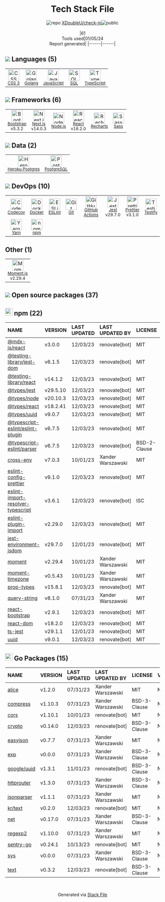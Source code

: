 <!--
&lt;--- Readme.md Snippet without images Start ---&gt;
## Tech Stack
XDoubleU/check-in is built on the following main stack:

- [Jest](http://facebook.github.io/jest/) – Javascript Testing Framework
- [Golang](http://golang.org/) – Languages
- [Node.js](http://nodejs.org/) – Frameworks (Full Stack)
- [React](https://reactjs.org/) – Javascript UI Libraries
- [PostgreSQL](http://www.postgresql.org/) – Databases
- [Bootstrap](http://getbootstrap.com/) – Front-End Frameworks
- [Sass](http://sass-lang.com/) – CSS Pre-processors / Extensions
- [JavaScript](https://developer.mozilla.org/en-US/docs/Web/JavaScript) – Languages
- [TypeScript](http://www.typescriptlang.org) – Languages
- [SQL](https://en.wikipedia.org/wiki/SQL) – Languages
- [Heroku Postgres](https://www.heroku.com/postgres) – PostgreSQL as a Service
- [Codecov](https://codecov.io/) – Code Coverage
- [ESLint](http://eslint.org/) – Code Review
- [Moment.js](http://momentjs.com/) – Javascript Utilities & Libraries
- [Recharts](http://recharts.org/) – Charting Libraries
- [Yarn](https://yarnpkg.com/) – Front End Package Manager
- [Next.js](https://nextjs.org/) – Frameworks (Full Stack)
- [Prettier](https://prettier.io/) – Code Review
- [Testify](https://github.com/stretchr/testify) – Go Testing
- [GitHub Actions](https://github.com/features/actions) – Continuous Integration
- [Docker](https://www.docker.com/) – Virtual Machine Platforms & Containers

Full tech stack [here](/techstack.md)

&lt;--- Readme.md Snippet without images End ---&gt;

&lt;--- Readme.md Snippet with images Start ---&gt;
## Tech Stack
XDoubleU/check-in is built on the following main stack:

- <img width='25' height='25' src='https://img.stackshare.io/service/830/jest.png' alt='Jest'/> [Jest](http://facebook.github.io/jest/) – Javascript Testing Framework
- <img width='25' height='25' src='https://img.stackshare.io/service/1005/O6AczwfV_400x400.png' alt='Golang'/> [Golang](http://golang.org/) – Languages
- <img width='25' height='25' src='https://img.stackshare.io/service/1011/n1JRsFeB_400x400.png' alt='Node.js'/> [Node.js](http://nodejs.org/) – Frameworks (Full Stack)
- <img width='25' height='25' src='https://img.stackshare.io/service/1020/OYIaJ1KK.png' alt='React'/> [React](https://reactjs.org/) – Javascript UI Libraries
- <img width='25' height='25' src='https://img.stackshare.io/service/1028/ASOhU5xJ.png' alt='PostgreSQL'/> [PostgreSQL](http://www.postgresql.org/) – Databases
- <img width='25' height='25' src='https://img.stackshare.io/service/1101/C9QJ7V3X.png' alt='Bootstrap'/> [Bootstrap](http://getbootstrap.com/) – Front-End Frameworks
- <img width='25' height='25' src='https://img.stackshare.io/service/1171/jCR2zNJV.png' alt='Sass'/> [Sass](http://sass-lang.com/) – CSS Pre-processors / Extensions
- <img width='25' height='25' src='https://img.stackshare.io/service/1209/javascript.jpeg' alt='JavaScript'/> [JavaScript](https://developer.mozilla.org/en-US/docs/Web/JavaScript) – Languages
- <img width='25' height='25' src='https://img.stackshare.io/service/1612/bynNY5dJ.jpg' alt='TypeScript'/> [TypeScript](http://www.typescriptlang.org) – Languages
- <img width='25' height='25' src='https://img.stackshare.io/service/2271/default_068d33483bba6b81ee13fbd4dc7aab9780896a54.png' alt='SQL'/> [SQL](https://en.wikipedia.org/wiki/SQL) – Languages
- <img width='25' height='25' src='https://img.stackshare.io/service/2516/original.png' alt='Heroku Postgres'/> [Heroku Postgres](https://www.heroku.com/postgres) – PostgreSQL as a Service
- <img width='25' height='25' src='https://img.stackshare.io/service/2673/Codecov_Mark_Circle_Pink.png' alt='Codecov'/> [Codecov](https://codecov.io/) – Code Coverage
- <img width='25' height='25' src='https://img.stackshare.io/service/3337/Q4L7Jncy.jpg' alt='ESLint'/> [ESLint](http://eslint.org/) – Code Review
- <img width='25' height='25' src='https://img.stackshare.io/service/3643/Xrtdc94q_400x400.png' alt='Moment.js'/> [Moment.js](http://momentjs.com/) – Javascript Utilities & Libraries
- <img width='25' height='25' src='https://img.stackshare.io/service/5608/13690587.png' alt='Recharts'/> [Recharts](http://recharts.org/) – Charting Libraries
- <img width='25' height='25' src='https://img.stackshare.io/service/5848/44mC-kJ3.jpg' alt='Yarn'/> [Yarn](https://yarnpkg.com/) – Front End Package Manager
- <img width='25' height='25' src='https://img.stackshare.io/service/5936/nextjs.png' alt='Next.js'/> [Next.js](https://nextjs.org/) – Frameworks (Full Stack)
- <img width='25' height='25' src='https://img.stackshare.io/service/7035/default_66f265943abed56bcdbfca1c866a4261b1fbb063.jpg' alt='Prettier'/> [Prettier](https://prettier.io/) – Code Review
- <img width='25' height='25' src='https://img.stackshare.io/service/8695/stretchr.png' alt='Testify'/> [Testify](https://github.com/stretchr/testify) – Go Testing
- <img width='25' height='25' src='https://img.stackshare.io/service/11563/actions.png' alt='GitHub Actions'/> [GitHub Actions](https://github.com/features/actions) – Continuous Integration
- <img width='25' height='25' src='https://img.stackshare.io/service/586/n4u37v9t_400x400.png' alt='Docker'/> [Docker](https://www.docker.com/) – Virtual Machine Platforms & Containers

Full tech stack [here](/techstack.md)

&lt;--- Readme.md Snippet with images End ---&gt;
-->
<div align="center">

# Tech Stack File
![](https://img.stackshare.io/repo.svg "repo") [XDoubleU/check-in](https://github.com/XDoubleU/check-in)![](https://img.stackshare.io/public_badge.svg "public")
<br/><br/>
|61<br/>Tools used|01/05/24 <br/>Report generated|
|------|------|
</div>

## <img src='https://img.stackshare.io/languages.svg'/> Languages (5)
<table><tr>
  <td align='center'>
  <img width='36' height='36' src='https://img.stackshare.io/service/6727/css.png' alt='CSS 3'>
  <br>
  <sub><a href="https://developer.mozilla.org/en-US/docs/Web/CSS/CSS3">CSS 3</a></sub>
  <br>
  <sub></sub>
</td>

<td align='center'>
  <img width='36' height='36' src='https://img.stackshare.io/service/1005/O6AczwfV_400x400.png' alt='Golang'>
  <br>
  <sub><a href="http://golang.org/">Golang</a></sub>
  <br>
  <sub></sub>
</td>

<td align='center'>
  <img width='36' height='36' src='https://img.stackshare.io/service/1209/javascript.jpeg' alt='JavaScript'>
  <br>
  <sub><a href="https://developer.mozilla.org/en-US/docs/Web/JavaScript">JavaScript</a></sub>
  <br>
  <sub></sub>
</td>

<td align='center'>
  <img width='36' height='36' src='https://img.stackshare.io/service/2271/default_068d33483bba6b81ee13fbd4dc7aab9780896a54.png' alt='SQL'>
  <br>
  <sub><a href="https://en.wikipedia.org/wiki/SQL">SQL</a></sub>
  <br>
  <sub></sub>
</td>

<td align='center'>
  <img width='36' height='36' src='https://img.stackshare.io/service/1612/bynNY5dJ.jpg' alt='TypeScript'>
  <br>
  <sub><a href="http://www.typescriptlang.org">TypeScript</a></sub>
  <br>
  <sub></sub>
</td>

</tr>
</table>

## <img src='https://img.stackshare.io/frameworks.svg'/> Frameworks (6)
<table><tr>
  <td align='center'>
  <img width='36' height='36' src='https://img.stackshare.io/service/1101/C9QJ7V3X.png' alt='Bootstrap'>
  <br>
  <sub><a href="http://getbootstrap.com/">Bootstrap</a></sub>
  <br>
  <sub>v5.3.2</sub>
</td>

<td align='center'>
  <img width='36' height='36' src='https://img.stackshare.io/service/5936/nextjs.png' alt='Next.js'>
  <br>
  <sub><a href="https://nextjs.org/">Next.js</a></sub>
  <br>
  <sub>v14.0.3</sub>
</td>

<td align='center'>
  <img width='36' height='36' src='https://img.stackshare.io/service/1011/n1JRsFeB_400x400.png' alt='Node.js'>
  <br>
  <sub><a href="http://nodejs.org/">Node.js</a></sub>
  <br>
  <sub></sub>
</td>

<td align='center'>
  <img width='36' height='36' src='https://img.stackshare.io/service/1020/OYIaJ1KK.png' alt='React'>
  <br>
  <sub><a href="https://reactjs.org/">React</a></sub>
  <br>
  <sub>v18.2.0</sub>
</td>

<td align='center'>
  <img width='36' height='36' src='https://img.stackshare.io/service/5608/13690587.png' alt='Recharts'>
  <br>
  <sub><a href="http://recharts.org/">Recharts</a></sub>
  <br>
  <sub></sub>
</td>

<td align='center'>
  <img width='36' height='36' src='https://img.stackshare.io/service/1171/jCR2zNJV.png' alt='Sass'>
  <br>
  <sub><a href="http://sass-lang.com/">Sass</a></sub>
  <br>
  <sub></sub>
</td>

</tr>
</table>

## <img src='https://img.stackshare.io/databases.svg'/> Data (2)
<table><tr>
  <td align='center'>
  <img width='36' height='36' src='https://img.stackshare.io/service/2516/original.png' alt='Heroku Postgres'>
  <br>
  <sub><a href="https://www.heroku.com/postgres">Heroku Postgres</a></sub>
  <br>
  <sub></sub>
</td>

<td align='center'>
  <img width='36' height='36' src='https://img.stackshare.io/service/1028/ASOhU5xJ.png' alt='PostgreSQL'>
  <br>
  <sub><a href="http://www.postgresql.org/">PostgreSQL</a></sub>
  <br>
  <sub></sub>
</td>

</tr>
</table>

## <img src='https://img.stackshare.io/devops.svg'/> DevOps (10)
<table><tr>
  <td align='center'>
  <img width='36' height='36' src='https://img.stackshare.io/service/2673/Codecov_Mark_Circle_Pink.png' alt='Codecov'>
  <br>
  <sub><a href="https://codecov.io/">Codecov</a></sub>
  <br>
  <sub></sub>
</td>

<td align='center'>
  <img width='36' height='36' src='https://img.stackshare.io/service/586/n4u37v9t_400x400.png' alt='Docker'>
  <br>
  <sub><a href="https://www.docker.com/">Docker</a></sub>
  <br>
  <sub></sub>
</td>

<td align='center'>
  <img width='36' height='36' src='https://img.stackshare.io/service/3337/Q4L7Jncy.jpg' alt='ESLint'>
  <br>
  <sub><a href="http://eslint.org/">ESLint</a></sub>
  <br>
  <sub></sub>
</td>

<td align='center'>
  <img width='36' height='36' src='https://img.stackshare.io/service/1046/git.png' alt='Git'>
  <br>
  <sub><a href="http://git-scm.com/">Git</a></sub>
  <br>
  <sub></sub>
</td>

<td align='center'>
  <img width='36' height='36' src='https://img.stackshare.io/service/11563/actions.png' alt='GitHub Actions'>
  <br>
  <sub><a href="https://github.com/features/actions">GitHub Actions</a></sub>
  <br>
  <sub></sub>
</td>

<td align='center'>
  <img width='36' height='36' src='https://img.stackshare.io/service/830/jest.png' alt='Jest'>
  <br>
  <sub><a href="http://facebook.github.io/jest/">Jest</a></sub>
  <br>
  <sub>v29.7.0</sub>
</td>

<td align='center'>
  <img width='36' height='36' src='https://img.stackshare.io/service/7035/default_66f265943abed56bcdbfca1c866a4261b1fbb063.jpg' alt='Prettier'>
  <br>
  <sub><a href="https://prettier.io/">Prettier</a></sub>
  <br>
  <sub>v3.1.0</sub>
</td>

<td align='center'>
  <img width='36' height='36' src='https://img.stackshare.io/service/8695/stretchr.png' alt='Testify'>
  <br>
  <sub><a href="https://github.com/stretchr/testify">Testify</a></sub>
  <br>
  <sub></sub>
</td>

</tr>
<tr>
  <td align='center'>
  <img width='36' height='36' src='https://img.stackshare.io/service/5848/44mC-kJ3.jpg' alt='Yarn'>
  <br>
  <sub><a href="https://yarnpkg.com/">Yarn</a></sub>
  <br>
  <sub></sub>
</td>

<td align='center'>
  <img width='36' height='36' src='https://img.stackshare.io/service/1120/lejvzrnlpb308aftn31u.png' alt='npm'>
  <br>
  <sub><a href="https://www.npmjs.com/">npm</a></sub>
  <br>
  <sub></sub>
</td>

</tr>
</table>

## Other (1)
<table><tr>
  <td align='center'>
  <img width='36' height='36' src='https://img.stackshare.io/service/3643/Xrtdc94q_400x400.png' alt='Moment.js'>
  <br>
  <sub><a href="http://momentjs.com/">Moment.js</a></sub>
  <br>
  <sub>v2.29.4</sub>
</td>

</tr>
</table>


## <img src='https://img.stackshare.io/group.svg' /> Open source packages (37)</h2>

## <img width='24' height='24' src='https://img.stackshare.io/service/1120/lejvzrnlpb308aftn31u.png'/> npm (22)

|NAME|VERSION|LAST UPDATED|LAST UPDATED BY|LICENSE|VULNERABILITIES|
|:------|:------|:------|:------|:------|:------|
|[@mdx-js/react](https://www.npmjs.com/@mdx-js/react)|v3.0.0|12/03/23|renovate[bot] |MIT|N/A|
|[@testing-library/jest-dom](https://www.npmjs.com/@testing-library/jest-dom)|v6.1.5|12/03/23|renovate[bot] |MIT|N/A|
|[@testing-library/react](https://www.npmjs.com/@testing-library/react)|v14.1.2|12/03/23|renovate[bot] |MIT|N/A|
|[@types/jest](https://www.npmjs.com/@types/jest)|v29.5.10|12/03/23|renovate[bot] |MIT|N/A|
|[@types/node](https://www.npmjs.com/@types/node)|v20.10.3|12/03/23|renovate[bot] |MIT|N/A|
|[@types/react](https://www.npmjs.com/@types/react)|v18.2.41|12/03/23|renovate[bot] |MIT|N/A|
|[@types/uuid](https://www.npmjs.com/@types/uuid)|v9.0.7|12/03/23|renovate[bot] |MIT|N/A|
|[@typescript-eslint/eslint-plugin](https://www.npmjs.com/@typescript-eslint/eslint-plugin)|v6.7.5|12/03/23|renovate[bot] |MIT|N/A|
|[@typescript-eslint/parser](https://www.npmjs.com/@typescript-eslint/parser)|v6.7.5|12/03/23|renovate[bot] |BSD-2-Clause|N/A|
|[cross-env](https://www.npmjs.com/cross-env)|v7.0.3|10/01/23|Xander Warszawski |MIT|N/A|
|[eslint-config-prettier](https://www.npmjs.com/eslint-config-prettier)|v9.1.0|12/03/23|renovate[bot] |MIT|N/A|
|[eslint-import-resolver-typescript](https://www.npmjs.com/eslint-import-resolver-typescript)|v3.6.1|12/03/23|renovate[bot] |ISC|N/A|
|[eslint-plugin-import](https://www.npmjs.com/eslint-plugin-import)|v2.29.0|12/03/23|renovate[bot] |MIT|N/A|
|[jest-environment-jsdom](https://www.npmjs.com/jest-environment-jsdom)|v29.7.0|12/01/23|renovate[bot] |MIT|N/A|
|[moment](https://www.npmjs.com/moment)|v2.29.4|10/01/23|Xander Warszawski |MIT|N/A|
|[moment-timezone](https://www.npmjs.com/moment-timezone)|v0.5.43|10/01/23|Xander Warszawski |MIT|N/A|
|[prop-types](https://www.npmjs.com/prop-types)|v15.8.1|12/03/23|renovate[bot] |MIT|N/A|
|[query-string](https://www.npmjs.com/query-string)|v8.1.0|07/31/23|Xander Warszawski |MIT|N/A|
|[react-bootstrap](https://www.npmjs.com/react-bootstrap)|v2.9.1|12/03/23|renovate[bot] |MIT|N/A|
|[react-dom](https://www.npmjs.com/react-dom)|v18.2.0|12/03/23|renovate[bot] |MIT|N/A|
|[ts-jest](https://www.npmjs.com/ts-jest)|v29.1.1|12/01/23|renovate[bot] |MIT|N/A|
|[uuid](https://www.npmjs.com/uuid)|v9.0.1|12/03/23|renovate[bot] |MIT|N/A|


## <img width='24' height='24' src='https://img.stackshare.io/service/21112/default_1346bbda8fe03e4dce5601323a3ca47a10c1ae36.png'/> Go Packages (15)

|NAME|VERSION|LAST UPDATED|LAST UPDATED BY|LICENSE|VULNERABILITIES|
|:------|:------|:------|:------|:------|:------|
|[alice](https://pkg.go.dev/github.com/justinas/alice)|v1.2.0|07/31/23|Xander Warszawski |MIT|N/A|
|[compress](https://pkg.go.dev/github.com/klauspost/compress)|v1.10.3|07/31/23|Xander Warszawski |BSD-3-Clause|N/A|
|[cors](https://pkg.go.dev/github.com/rs/cors)|v1.10.1|10/01/23|renovate[bot] |MIT|N/A|
|[crypto](https://pkg.go.dev/golang.org/x/crypto)|v0.14.0|12/03/23|renovate[bot] |BSD-3-Clause|N/A|
|[easyjson](https://pkg.go.dev/github.com/mailru/easyjson)|v0.7.7|07/31/23|Xander Warszawski |MIT|N/A|
|[exp](https://pkg.go.dev/golang.org/x/exp)|v0.0.0|07/31/23|Xander Warszawski |BSD-3-Clause|N/A|
|[google/uuid](https://pkg.go.dev/github.com/google/uuid)|v1.3.1|11/01/23|renovate[bot] |BSD-3-Clause|N/A|
|[httprouter](https://pkg.go.dev/github.com/julienschmidt/httprouter)|v1.3.0|07/31/23|Xander Warszawski |BSD-3-Clause|N/A|
|[jsonparser](https://pkg.go.dev/github.com/buger/jsonparser)|v1.1.1|07/31/23|Xander Warszawski |MIT|N/A|
|[kr/text](https://pkg.go.dev/github.com/kr/text)|v0.2.0|12/03/23|renovate[bot] |MIT|N/A|
|[net](https://pkg.go.dev/golang.org/x/net)|v0.17.0|07/31/23|Xander Warszawski |BSD-3-Clause|N/A|
|[regexp2](https://pkg.go.dev/github.com/dlclark/regexp2)|v1.10.0|07/31/23|Xander Warszawski |MIT|N/A|
|[sentry-go](https://pkg.go.dev/github.com/getsentry/sentry-go)|v0.24.1|10/13/23|renovate[bot] |MIT|N/A|
|[sys](https://pkg.go.dev/golang.org/x/sys)|v0.0.0|07/31/23|Xander Warszawski |BSD-3-Clause|N/A|
|[text](https://pkg.go.dev/golang.org/x/text)|v0.3.2|12/03/23|renovate[bot] |BSD-3-Clause|N/A|

<br/>
<div align='center'>

Generated via [Stack File](https://github.com/marketplace/stack-file)
